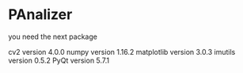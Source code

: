 # PAnalizer

you need the next package

cv2 version 4.0.0
numpy version 1.16.2
matplotlib version 3.0.3
imutils version 0.5.2
PyQt version 5.7.1
